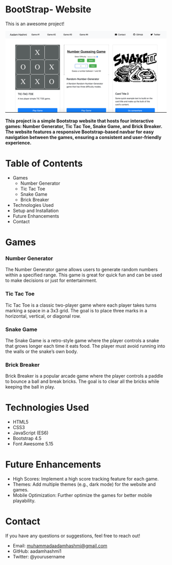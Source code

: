 # BootStrap- Website

This is an awesome project!

![Screenshot of My Project](img/screen.png)


**This project is a simple Bootstrap website that hosts four interactive games: Number Generator, Tic Tac Toe, Snake Game, and Brick Breaker. The website features a responsive Bootstrap-based navbar for easy navigation between the games, ensuring a consistent and user-friendly experience.**

# Table of Contents

- Games
  - Number Generator
  - Tic Tac Toe
  - Snake Game
  - Brick Breaker
- Technologies Used
- Setup and Installation
- Future Enhancements
- Contact

# Games

### Number Generator

The Number Generator game allows users to generate random numbers within a specified range. This game is great for quick fun and can be used to make decisions or just for entertainment.

### Tic Tac Toe

Tic Tac Toe is a classic two-player game where each player takes turns marking a space in a 3x3 grid. The goal is to place three marks in a horizontal, vertical, or diagonal row.

### Snake Game

The Snake Game is a retro-style game where the player controls a snake that grows longer each time it eats food. The player must avoid running into the walls or the snake’s own body.

### Brick Breaker

Brick Breaker is a popular arcade game where the player controls a paddle to bounce a ball and break bricks. The goal is to clear all the bricks while keeping the ball in play.

# Technologies Used

- HTML5
- CSS3
- JavaScript (ES6)
- Bootstrap 4.5
- Font Awesome 5.15

# Future Enhancements

- High Scores: Implement a high score tracking feature for each game.
- Themes: Add multiple themes (e.g., dark mode) for the website and games.
- Mobile Optimization: Further optimize the games for better mobile playability.

# Contact

If you have any questions or suggestions, feel free to reach out!

- Email: muhammadaadamhashmi@gmail.com
- GitHub: aadamhashmi1
- Twitter: @yourusername